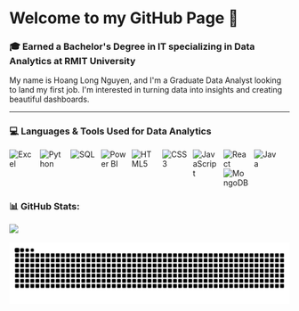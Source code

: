 # Welcome to my GitHub Page 👋


### 🎓 Earned a Bachelor's Degree in IT specializing in Data Analytics at RMIT University 

My name is Hoang Long Nguyen, and I'm a Graduate Data Analyst looking to land my first job. I'm interested in turning data into insights and creating beautiful dashboards.

---

### 💻 Languages & Tools Used for Data Analytics
<img align="left" alt="Excel" width="45px" style="padding-right:10px;" src="https://img.icons8.com/?size=100&id=UECmBSgBOvPT&format=png&color=000000"/>
<img align="left" alt="Python" width="45px" style="padding-right:10px;" src="https://cdn.jsdelivr.net/gh/devicons/devicon/icons/python/python-original.svg"/>
<img align="left" alt="SQL" width="45px" style="padding-right:10px;" src="https://cdn.jsdelivr.net/gh/devicons/devicon/icons/postgresql/postgresql-original.svg"/>
<img align="left" alt="Power BI" width="45px" style="padding-right:10px;" src="https://upload.wikimedia.org/wikipedia/commons/c/cf/New_Power_BI_Logo.svg"/>
<img align="left" alt="HTML5" width="45px" style="padding-right:10px;" src="https://cdn.jsdelivr.net/gh/devicons/devicon/icons/html5/html5-original.svg"/>
<img align="left" alt="CSS3" width="45px" style="padding-right:10px;" src="https://cdn.jsdelivr.net/gh/devicons/devicon/icons/css3/css3-original.svg"/>
<img align="left" alt="JavaScript" width="45px" style="padding-right:10px;" src="https://cdn.jsdelivr.net/gh/devicons/devicon/icons/javascript/javascript-original.svg"/>
<img align="left" alt="React" width="45px" style="padding-right:10px;" src="https://cdn.jsdelivr.net/gh/devicons/devicon/icons/react/react-original.svg"/>
<img align="left" alt="Java" width="45px" style="padding-right:10px;" src="https://cdn.jsdelivr.net/gh/devicons/devicon/icons/java/java-original.svg"/>
<img align="left" alt="MongoDB" width="45px" style="padding-right:10px;" src="https://cdn.jsdelivr.net/gh/devicons/devicon/icons/mongodb/mongodb-original.svg"/>

<br clear="left"/>


### 📊 GitHub Stats:
![](https://github-readme-stats.vercel.app/api?username=rekls2311&theme=dark&hide_border=true&include_all_commits=true&count_private=false)<br/>

<div align="center">
  <picture>
    <source media="(prefers-color-scheme: dark)" srcset="https://raw.githubusercontent.com/rekls2311/rekls2311/output/github-contribution-grid-snake-dark.svg" />
    <source media="(prefers-color-scheme: light)" srcset="https://raw.githubusercontent.com/rekls2311/rekls2311/output/github-contribution-grid-snake.svg" />
     <img alt="github-snake" src="https://raw.githubusercontent.com/rekls2311/rekls2311/output/github-contribution-grid-snake.svg" />
  </picture>
</div>

